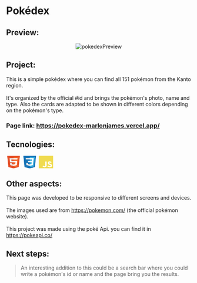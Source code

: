 # Pokédex
## Preview:
<div align="center">
  
<img width="949" alt="pokedexPreview" src="https://user-images.githubusercontent.com/97669160/192121137-1d1c066d-31a7-4412-a380-495e7f6eff62.png">
  
</div>
  
## Project:
This is a simple pokédex where you can find all 151 pokémon from the Kanto region.<br><br>
It's organized by the official #id and brings the pokémon's photo, name and type. Also the cards are adapted to be shown in different colors depending on the pokémon's type.

### Page link: https://pokedex-marlonjames.vercel.app/ <br>

## Tecnologies:
<div style="display: inline_block">
<img align="center" alt="HTML logo" height="35" width="40" src="https://raw.githubusercontent.com/devicons/devicon/master/icons/html5/html5-original.svg">
<img align="center" alt="CSS logo" height="35" width="40" src="https://raw.githubusercontent.com/devicons/devicon/master/icons/css3/css3-original.svg">
<img align="center" alt="Javascript logo" height="35" width="40" src="https://raw.githubusercontent.com/devicons/devicon/master/icons/javascript/javascript-plain.svg">
</div>

## Other aspects:
This page was developed to be responsive to different screens and devices.<br><br>
The images used are from https://pokemon.com/ (the official pokémon website).<br><br>
This project was made using the poké Api. you can find it in https://pokeapi.co/

## Next steps:
> An interesting addition to this could be a search bar where you could write a pokémon's id or name and the page bring you the results.
